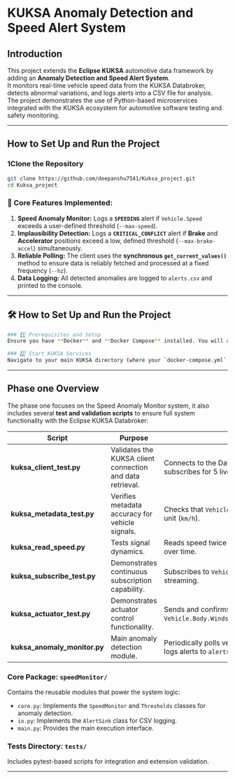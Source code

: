 # KUKSA Anomaly Detection and Speed Alert System

## Introduction
This project extends the **Eclipse KUKSA** automotive data framework by adding an **Anomaly Detection and Speed Alert System**.  
It monitors real-time vehicle speed data from the KUKSA Databroker, detects abnormal variations, and logs alerts into a CSV file for analysis.  
The project demonstrates the use of Python-based microservices integrated with the KUKSA ecosystem for automotive software testing and safety monitoring.

---

## How to Set Up and Run the Project

### 1️Clone the Repository
```bash
git clone https://github.com/deepanshu7541/Kuksa_project.git
cd Kuksa_project
```
### 🔑 Core Features Implemented:

1.  **Speed Anomaly Monitor:** Logs a **`SPEEDING`** alert if `Vehicle.Speed` exceeds a user-defined threshold (`--max-speed`).
2.  **Implausibility Detection:** Logs a **`CRITICAL_CONFLICT`** alert if **Brake** and **Accelerator** positions exceed a low, defined threshold (`--max-brake-accel`) simultaneously.
3.  **Reliable Polling:** The client uses the **synchronous `get_current_values()`** method to ensure data is reliably fetched and processed at a fixed frequency (`--hz`).
4.  **Data Logging:** All detected anomalies are logged to `alerts.csv` and printed to the console.

---

## 🛠️ How to Set Up and Run the Project
```bash
### 1️⃣ Prerequisites and Setup
Ensure you have **Docker** and **Docker Compose** installed. You will also need **Python 3.8+** and the necessary dependencies (e.g., `kuksa-client`).

### 2️⃣ Start KUKSA Services
Navigate to your main KUKSA directory (where your `docker-compose.yml` is located) and start the Data Broker and Mock Provider in the background:
```

---

## Phase one Overview

The phase one focuses on the Speed ​​Anomaly Monitor system, it also includes several **test and validation scripts** to ensure full system functionality with the Eclipse KUKSA Databroker:

| Script | Purpose | Key Features |
|--------|----------|---------------|
| **kuksa_client_test.py** | Validates the KUKSA client connection and data retrieval. | Connects to the Databroker, fetches `Vehicle.Speed`, and subscribes for 5 live updates. |
| **kuksa_metadata_test.py** | Verifies metadata accuracy for vehicle signals. | Checks that `Vehicle.Speed` has correct data type (`FLOAT`) and unit (`km/h`). |
| **kuksa_read_speed.py** | Tests signal dynamics. | Reads speed twice and confirms if the signal value changes over time. |
| **kuksa_subscribe_test.py** | Demonstrates continuous subscription capability. | Subscribes to `Vehicle.Speed` for 10 updates to confirm stable streaming. |
| **kuksa_actuator_test.py** | Demonstrates actuator control functionality. | Sends and confirms write commands to control `Vehicle.Body.Windshield.Front.Wiping.System.TargetPosition`. |
| **kuksa_anomaly_monitor.py** | Main anomaly detection module. | Periodically polls vehicle speed, detects overspeed events, and logs alerts to `alerts.csv`. |

### Core Package: `speedMonitor/`
Contains the reusable modules that power the system logic:
- `core.py`: Implements the `SpeedMonitor` and `Thresholds` classes for anomaly detection.
- `io.py`: Implements the `AlertSink` class for CSV logging.
- `main.py`: Provides the main execution interface.

### Tests Directory: `tests/`
Includes pytest-based scripts for integration and extension validation.

---